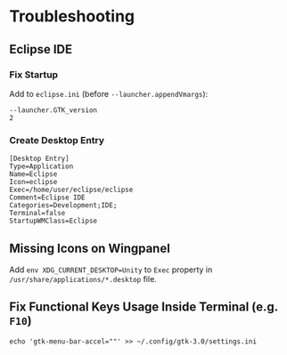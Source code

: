 # Troubleshooting

## Eclipse IDE

### Fix Startup

Add to `eclipse.ini` (before `--launcher.appendVmargs`):

```
--launcher.GTK_version
2
```

### Create Desktop Entry

```
[Desktop Entry]
Type=Application
Name=Eclipse
Icon=eclipse
Exec=/home/user/eclipse/eclipse
Comment=Eclipse IDE
Categories=Development;IDE;
Terminal=false
StartupWMClass=Eclipse
```

## Missing Icons on Wingpanel

Add `env XDG_CURRENT_DESKTOP=Unity` to `Exec` property in `/usr/share/applications/*.desktop` file.

## Fix Functional Keys Usage Inside Terminal (e.g. `F10`)

`echo 'gtk-menu-bar-accel=""' >> ~/.config/gtk-3.0/settings.ini`

